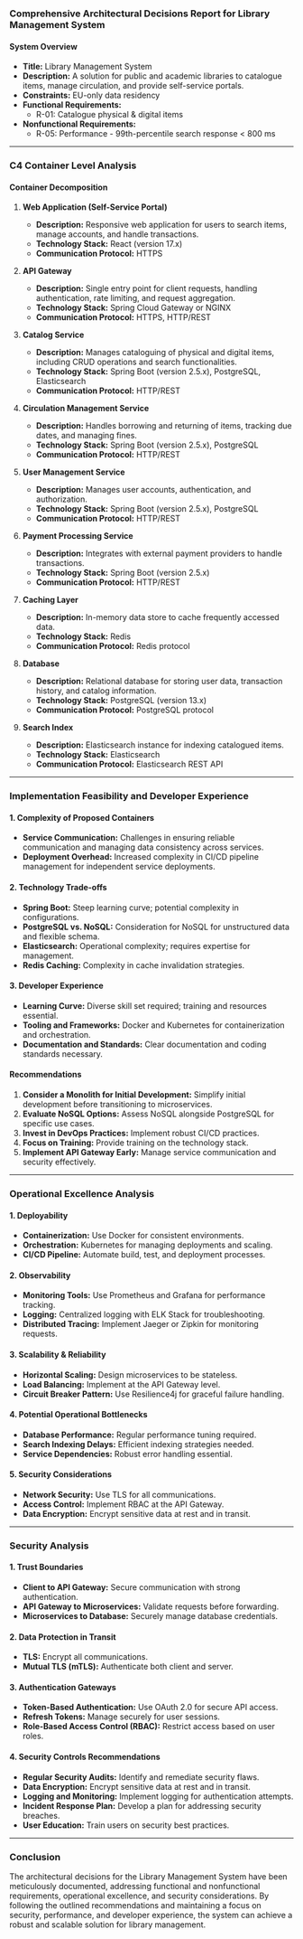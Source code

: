 ### Comprehensive Architectural Decisions Report for Library Management System

#### System Overview
- **Title:** Library Management System
- **Description:** A solution for public and academic libraries to catalogue items, manage circulation, and provide self-service portals.
- **Constraints:** EU-only data residency
- **Functional Requirements:**
  - R-01: Catalogue physical & digital items
- **Nonfunctional Requirements:**
  - R-05: Performance - 99th-percentile search response < 800 ms

---

### C4 Container Level Analysis

#### Container Decomposition
1. **Web Application (Self-Service Portal)**
   - **Description:** Responsive web application for users to search items, manage accounts, and handle transactions.
   - **Technology Stack:** React (version 17.x)
   - **Communication Protocol:** HTTPS

2. **API Gateway**
   - **Description:** Single entry point for client requests, handling authentication, rate limiting, and request aggregation.
   - **Technology Stack:** Spring Cloud Gateway or NGINX
   - **Communication Protocol:** HTTPS, HTTP/REST

3. **Catalog Service**
   - **Description:** Manages cataloguing of physical and digital items, including CRUD operations and search functionalities.
   - **Technology Stack:** Spring Boot (version 2.5.x), PostgreSQL, Elasticsearch
   - **Communication Protocol:** HTTP/REST

4. **Circulation Management Service**
   - **Description:** Handles borrowing and returning of items, tracking due dates, and managing fines.
   - **Technology Stack:** Spring Boot (version 2.5.x), PostgreSQL
   - **Communication Protocol:** HTTP/REST

5. **User Management Service**
   - **Description:** Manages user accounts, authentication, and authorization.
   - **Technology Stack:** Spring Boot (version 2.5.x), PostgreSQL
   - **Communication Protocol:** HTTP/REST

6. **Payment Processing Service**
   - **Description:** Integrates with external payment providers to handle transactions.
   - **Technology Stack:** Spring Boot (version 2.5.x)
   - **Communication Protocol:** HTTP/REST

7. **Caching Layer**
   - **Description:** In-memory data store to cache frequently accessed data.
   - **Technology Stack:** Redis
   - **Communication Protocol:** Redis protocol

8. **Database**
   - **Description:** Relational database for storing user data, transaction history, and catalog information.
   - **Technology Stack:** PostgreSQL (version 13.x)
   - **Communication Protocol:** PostgreSQL protocol

9. **Search Index**
   - **Description:** Elasticsearch instance for indexing catalogued items.
   - **Technology Stack:** Elasticsearch
   - **Communication Protocol:** Elasticsearch REST API

---

### Implementation Feasibility and Developer Experience

#### 1. Complexity of Proposed Containers
- **Service Communication:** Challenges in ensuring reliable communication and managing data consistency across services.
- **Deployment Overhead:** Increased complexity in CI/CD pipeline management for independent service deployments.

#### 2. Technology Trade-offs
- **Spring Boot:** Steep learning curve; potential complexity in configurations.
- **PostgreSQL vs. NoSQL:** Consideration for NoSQL for unstructured data and flexible schema.
- **Elasticsearch:** Operational complexity; requires expertise for management.
- **Redis Caching:** Complexity in cache invalidation strategies.

#### 3. Developer Experience
- **Learning Curve:** Diverse skill set required; training and resources essential.
- **Tooling and Frameworks:** Docker and Kubernetes for containerization and orchestration.
- **Documentation and Standards:** Clear documentation and coding standards necessary.

#### Recommendations
1. **Consider a Monolith for Initial Development:** Simplify initial development before transitioning to microservices.
2. **Evaluate NoSQL Options:** Assess NoSQL alongside PostgreSQL for specific use cases.
3. **Invest in DevOps Practices:** Implement robust CI/CD practices.
4. **Focus on Training:** Provide training on the technology stack.
5. **Implement API Gateway Early:** Manage service communication and security effectively.

---

### Operational Excellence Analysis

#### 1. Deployability
- **Containerization:** Use Docker for consistent environments.
- **Orchestration:** Kubernetes for managing deployments and scaling.
- **CI/CD Pipeline:** Automate build, test, and deployment processes.

#### 2. Observability
- **Monitoring Tools:** Use Prometheus and Grafana for performance tracking.
- **Logging:** Centralized logging with ELK Stack for troubleshooting.
- **Distributed Tracing:** Implement Jaeger or Zipkin for monitoring requests.

#### 3. Scalability & Reliability
- **Horizontal Scaling:** Design microservices to be stateless.
- **Load Balancing:** Implement at the API Gateway level.
- **Circuit Breaker Pattern:** Use Resilience4j for graceful failure handling.

#### 4. Potential Operational Bottlenecks
- **Database Performance:** Regular performance tuning required.
- **Search Indexing Delays:** Efficient indexing strategies needed.
- **Service Dependencies:** Robust error handling essential.

#### 5. Security Considerations
- **Network Security:** Use TLS for all communications.
- **Access Control:** Implement RBAC at the API Gateway.
- **Data Encryption:** Encrypt sensitive data at rest and in transit.

---

### Security Analysis

#### 1. Trust Boundaries
- **Client to API Gateway:** Secure communication with strong authentication.
- **API Gateway to Microservices:** Validate requests before forwarding.
- **Microservices to Database:** Securely manage database credentials.

#### 2. Data Protection in Transit
- **TLS:** Encrypt all communications.
- **Mutual TLS (mTLS):** Authenticate both client and server.

#### 3. Authentication Gateways
- **Token-Based Authentication:** Use OAuth 2.0 for secure API access.
- **Refresh Tokens:** Manage securely for user sessions.
- **Role-Based Access Control (RBAC):** Restrict access based on user roles.

#### 4. Security Controls Recommendations
- **Regular Security Audits:** Identify and remediate security flaws.
- **Data Encryption:** Encrypt sensitive data at rest and in transit.
- **Logging and Monitoring:** Implement logging for authentication attempts.
- **Incident Response Plan:** Develop a plan for addressing security breaches.
- **User Education:** Train users on security best practices.

---

### Conclusion
The architectural decisions for the Library Management System have been meticulously documented, addressing functional and nonfunctional requirements, operational excellence, and security considerations. By following the outlined recommendations and maintaining a focus on security, performance, and developer experience, the system can achieve a robust and scalable solution for library management.